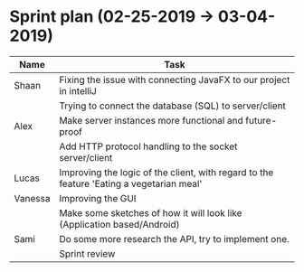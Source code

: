 <h1>Sprint plan (02-25-2019 -> 03-04-2019)</h1>

| Name | Task |
| --- | --- |
| Shaan | Fixing the issue with connecting JavaFX to our project in intelliJ |
|         |  Trying to connect the database (SQL) to server/client |
| Alex | Make server instances more functional and future-proof |
|       |  Add HTTP protocol handling to the socket server/client |
| Lucas | Improving the logic of the client, with regard to the feature 'Eating a vegetarian meal'|
| Vanessa | Improving the GUI |
|        |  Make some sketches of how it will look like (Application based/Android) |
| Sami | Do some more research the API, try to implement one. |
|      | Sprint review |